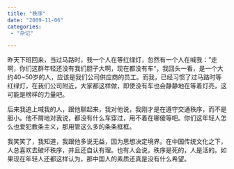 ```yaml
---
title: "秩序"
date: "2009-11-06"
categories:
 - "杂记"

---
```



昨天下班回来，当过马路时，我一个人在等红绿灯，忽然有一个人在喊我：”走啊，你们这群年轻还没有我们胆子大啊，现在都没有车“，我回头一看，是一个大约40~50岁的人，应该是我们公司供应商的员工。而我，已经习惯了过马路时等红绿灯，在我们公司附近，大家都这样做，即使没有车也会静静地在等着灯亮，这可能是榜样的力量吧。
<!--more-->

后来我追上喊我的人，跟他聊起来，我对他说，我刚才是在遵守交通秩序，而不是胆小。他不屑地对我说，都没有什么车穿过，用不着在哪傻等吧。你们这年轻人怎么也爱犯教条主义，那用管这么多的条条框框。

我笑笑了，我知道，我跟他多说无益，因为思想决定境界。在中国传统文化之下，人总喜欢去破坏秩序，并且还自认有理。也有人会说，秩序是死的，人是活的。如果现在年轻人还都这样认为，那中国人的素质还真是没有什么希望。


